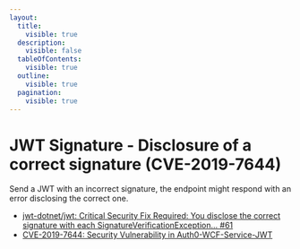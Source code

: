 ```yaml
---
layout:
  title:
    visible: true
  description:
    visible: false
  tableOfContents:
    visible: true
  outline:
    visible: true
  pagination:
    visible: true
---
```


# JWT Signature - Disclosure of a correct signature (CVE-2019-7644)

Send a JWT with an incorrect signature, the endpoint might respond with an error disclosing the correct one.

* [jwt-dotnet/jwt: Critical Security Fix Required: You disclose the correct signature with each SignatureVerificationException... #61](https://github.com/jwt-dotnet/jwt/issues/61)
* [CVE-2019-7644: Security Vulnerability in Auth0-WCF-Service-JWT](https://auth0.com/docs/secure/security-guidance/security-bulletins/cve-2019-7644)
